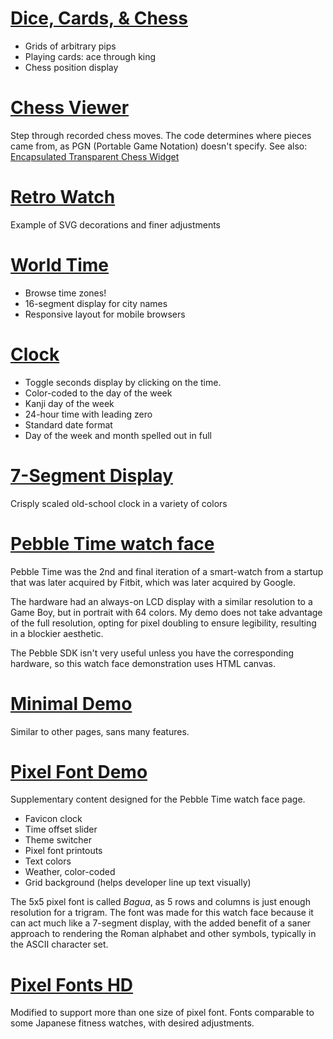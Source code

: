 # [Dice, Cards, & Chess](https://vezquex.github.io/clock/dice.html)
- Grids of arbitrary pips
- Playing cards: ace through king
- Chess position display

# [Chess Viewer](https://vezquex.github.io/clock/chess/)
Step through recorded chess moves.
The code determines where pieces came from, as PGN (Portable Game Notation) doesn't specify.
See also: [Encapsulated Transparent Chess Widget](https://vezquex.github.io/clock/chess/widget.html)


# [Retro Watch](https://vezquex.github.io/clock/retro-168.html)
Example of SVG decorations and finer adjustments

# [World Time](https://vezquex.github.io/clock/world.html)
- Browse time zones!
- 16-segment display for city names
- Responsive layout for mobile browsers

# [Clock](https://vezquex.github.io/clock)
- Toggle seconds display by clicking on the time.
- Color-coded to the day of the week
- Kanji day of the week
- 24-hour time with leading zero
- Standard date format
- Day of the week and month spelled out in full

# [7-Segment Display](https://vezquex.github.io/clock/segment.html)
Crisply scaled old-school clock in a variety of colors

# [Pebble Time watch face](https://vezquex.github.io/clock/watch-canvas.html)

Pebble Time was the 2nd and final iteration of a smart-watch from a startup that was later acquired by Fitbit, which was later acquired by Google.

The hardware had an always-on LCD display with a similar resolution to a Game Boy, but in portrait with 64 colors. My demo does not take advantage of the full resolution, opting for pixel doubling to ensure legibility, resulting in a blockier aesthetic.

The Pebble SDK isn't very useful unless you have the corresponding hardware, so this watch face demonstration uses HTML canvas.

# [Minimal Demo](https://vezquex.github.io/clock/minimal.html)
Similar to other pages, sans many features.

# [Pixel Font Demo](https://vezquex.github.io/clock/demo.html)

Supplementary content designed for the Pebble Time watch face page.

- Favicon clock
- Time offset slider
- Theme switcher
- Pixel font printouts
- Text colors
- Weather, color-coded
- Grid background (helps developer line up text visually)

The 5x5 pixel font is called _Bagua_, as 5 rows and columns is just enough resolution for a trigram. The font was made for this watch face because it can act much like a 7-segment display, with the added benefit of a saner approach to rendering the Roman alphabet and other symbols, typically in the ASCII character set.

# [Pixel Fonts HD](https://vezquex.github.io/clock/mip.html)
Modified to support more than one size of pixel font. Fonts comparable to some Japanese fitness watches, with desired adjustments.
